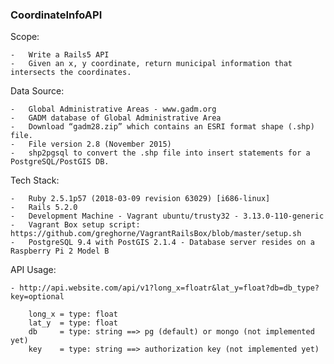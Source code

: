 ### CoordinateInfoAPI

Scope:

	-	Write a Rails5 API
	-	Given an x, y coordinate, return municipal information that intersects the coordinates.


Data Source:

	-	Global Administrative Areas - www.gadm.org
	-	GADM database of Global Administrative Area
	-	Download “gadm28.zip” which contains an ESRI format shape (.shp) file.
	-	File version 2.8 (November 2015)
	-	shp2pgsql to convert the .shp file into insert statements for a PostgreSQL/PostGIS DB.


Tech Stack:

	-	Ruby 2.5.1p57 (2018-03-09 revision 63029) [i686-linux]
	-	Rails 5.2.0
	-	Development Machine - Vagrant ubuntu/trusty32 - 3.13.0-110-generic 
	-	Vagrant Box setup script: https://github.com/greghorne/VagrantRailsBox/blob/master/setup.sh
	-	PostgreSQL 9.4 with PostGIS 2.1.4 - Database server resides on a Raspberry Pi 2 Model B

API Usage:

    - http://api.website.com/api/v1?long_x=floatr&lat_y=float?db=db_type?key=optional

        long_x = type: float
        lat_y  = type: float
        db     = type: string ==> pg (default) or mongo (not implemented yet)
        key    = type: string ==> authorization key (not implemented yet)

